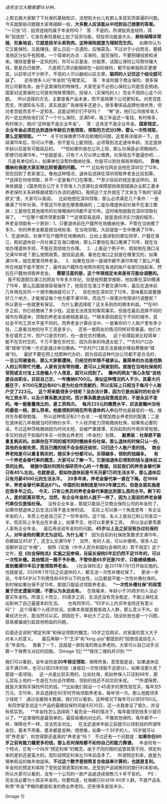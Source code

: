 *读完全文大概需要14分钟。*  
  
上周五跟大家聊了下社保的基础知识，没想到大伙儿有那么多现实而普遍的问题。今天就那些问题跟大家再细聊一些，**大多数人应该能从中找到自己想要的答案。**
 
“一只虫”问：投资连结险属于年金险吗？
 
答：不是的。所谓投资连结险，简称“投连险”。它是在寿险基础上加了投资功能，但投资功能是大头，**寿险保障非常弱**。**形象地说，它就是挂羊头卖狗肉，这种保险就是为理财而生的。**
 
如果你认为它又能保险，又能赚钱，那么日后一旦遇险，后悔莫及。不过对于小白而言，要精准地区分似乎有困难，一个简单的办法：买保险，就买保险，不要把赚钱掺和进来。理财是要冒一定风险的，你可以买基金、炒股票，试图让保险公司帮你赚大钱，那是白日做梦。
 
凡是把几项功能捆绑在一起的保险，都不如单独购买更便宜。以前举过不少例子，不信的人可以翻阅以前文章。**聪明的人记住这个结论就可以了**。
 
 
还有很多人问“年金险”在哪里买。
 
答：年金险属于商业保险，很多保险公司都有卖。由于这类保险的特殊性，大家完全不必担心保险公司是否会倒闭。国家对这类保险公司是有特殊管理的，投保人（买保险的人）完全不用担心这个问题。
 
所以选择的方法，主要是看产品本身，而不是挑哪个公司更知名。对老百姓而言，所谓知名与否，其实就是广告做得多还是少。很多奢侈品品牌也很优秀，但对老百姓而言不一定知名，这能证明它们不好吗？
 
 
“琴”说，他们公司按年收入的一定比例给他们买了一个什么保险，交满5年，每三年返还一笔钱，有时候多，有时候少。她问“这种是不是企业年金”。
 
答：这肯定不是企业年金。**国家规定，企业年金必须在达到退休年龄后方能领取，领取的方式分2种，要么一次性领取，要么定期领取。**
** **
 
关于社保缴费15年后断缴的问题，这里再详细讲一下。连续满15年后，你可以不缴，但不是马上能领钱，必须等到法定退休年龄。法定退休年龄以后是有可能延后的。
 
**但如果你是在公司上班，那么社保是必须缴纳的，即使已经满15年。**也就是说，只有个人可以停止缴费。社保局总不能逼你吧......
 
凡是有单位的人，如果单位没帮你缴纳社保，你是可以到社保局举报的。
 
**异地缴纳社保是大家反映比较普遍的问题。**
** **
比如有位网友说他在深圳交了12年，现在回到了老家湛江。像他这种情况，退休后选择在深圳领取养老金比较划算。
 
**选择在何地领取，并不一定是看户口在哪里。**至少目前的规定是这样的。具体依据是：《国务院办公厅关于转发人力资源社会保障部财政部城镇企业职工基本养老保险关系转移接续暂行办法的通知》。我把这个文件放在了文末左下角的“阅读原文”里，大家可以查阅。
 
比如他想在深圳领取，那么必须满足几个条件：一是缴满了15年社保，不管这15年是在哪里缴纳的；二是办理退休前社保不在湛江缴纳；三是他在其他城市的社保缴纳时间都不足10年。这时候他就能在深圳领取社保了。
 
**在哪个城市领更划算？**这很容易选择，就是选经济实力强的城市。
 
养老金领取有一个原则：1、只要退休前在户籍所在地缴纳社保，不管在当地缴了多久，你的养老金都是按当地标准、在当地领取。大前提是一生中缴满了15年。
 
1、在退休前，社保不在户籍所在地缴纳的，比如上面讲到的那位同学，户籍在湛江，假如退休前一月社保正在海口缴纳，那么只要他在海口缴满了10年，就在当地办理退休手续，不能在其他地方办理。
 
2、上面这个例子中，假如他在海口没交满10年呢？那么按照政策，就往前追溯，看他在海口之前是在哪里交的，如果满10年，就在那里领养老金。
 
3、如果在任何一座城市都不满10年呢？那么户籍所在地就不能不管你了，最终由户籍所在地帮你把在各地的账户全部归拢起来，然后在户籍地领取养老金。
 
**需要注意的是，这个年限规定未来是有可能会调整的。**
 
我不知道那位湛江的网友今年多大年纪，但是按照数学推断，他如果在深圳缴满了15年，那么后面就很容易操作了，他现在在湛江不要交满10年，最后在退休前几年再找另外一个城市缴纳就可以了。
 
现在他在深圳交了12年，意味着后面要挪好几个地方，才能保证每个地方都不满10年。而且万一政策对年限进行调整呢？所以更长一些就更有保证。
 
为什么要选择呢？这关系到你的根本利益。**在60岁之前，你已经缴纳了多少钱，这是无法改变的客观事实，但是在最后选择不同的城市办理退休，领取的养老金金额相差甚远。**根本原因就在于不同的城市，其社会平均工资水平是不同的。而养老金计算办法中，一是看你的个人账户里有多少钱，二是看当地的社平工资是多少。
 
还有一类网友的情况同样非常普遍。他们大多在城市工作，但户口是农村的，也一直在农村缴纳。
 
这个处理起来比较简单：能不在农村交的，千万不要在农村交，因为将来的待遇太低了。**农村户口办理“城保”的唯一方式是通过单位缴纳。**农村户口是无法直接办理自费缴纳“城保”的。
 
最好不要在网上找那种代办的，因为目前这种代办公司都不是合法的，**一旦公司被查处，那么大家都遭殃，已经交的年限不被承认。**最简单的办法是找熟人的公司帮忙代缴。人家有没有帮你缴，是可以上网查到的。直接在当地社保局的官网或支付宝上注册输入个人信息，就可以找到了。
 
赣州的网友“我心永恒”说他是自由职业，目前自己交，一年缴纳6700元。类似这种情况的人不少。其最大问题在于，6700元里边有60%是为社会作贡献的，所以实际上只相当于每月个人账户交了223元。
 
这个将来能领多少钱呢？没办法计算，因为它是由届时的社会平均工资水平，以及计算系数决定的。而计算系数是由政策规定的，不是永远不变的。**唯一能衡量类比的，是工资档次。**
 
每月223元的缴费水平，应该是赣州当地的最低一档，那么将来，他能领到的钱**在所有退休的人中**自然也是最低的一档，维持生存都很勉强。
 
所以这种情况有2个办法：一是增加商业养老险的配置；二是在退休前几年根据当时的物价水平、个人经济能力顶格缴纳社保，如果有必要的话。不过这种顶格缴纳因为时间太短，会被严重摊薄，实际起到的作用非常有限。多交的钱还不如届时多买一份商业养老险（年金险）划算。
 
**敲黑板：社保是不能重复购买的。**如果你在不同的城市同时缴纳多份社保，那么退休的时候只认一份，其他的全部失效，而且已缴的钱不会全部还给你，只归还个人账户里的钱。
 
商业养老险是可以重复购买的，想买多少份都可以。买得越多，领到的钱越多。
 
 
有一个养老金替代率的概念，大家可以了解一下。它是指退休后领到的钱与退休前工资的比例。
 
根据中国社科院社保研究中心的一个数据，目前我们的养老金替代率只有45%左右。也就是说，假如你退休前是今天月薪1万的生活水平，那么退休后只有月薪4500元的生活水平。
 
20多年来，养老金替代率一直在下降。在1998年，养老金替代率高达87%。中国的社保制度是1993年建立的，但是全面实施是在很多年之后。
 
今天，只有公务员的养老金替代率能达到那么高的水平。剩下的人，差的距离非常大。当然，有企业年金的人就不一样了，因为**上面说的养老金替代率仅仅是指社保。**
 
没有企业年金，那就只能自己交商业保险公司的年金险了，如果你想退休之后生活过得不是太惨的话。
 
实际上可以换一个角度思考：有企业年金的人，本质上也是自己买了一份年金险。这个钱，名义上是自己和公司各交一半，但实际上羊毛出在羊身上，如果不交，他可以拿更多工资。
 
所以没必要羡慕人家有企业年金。
 
最后再说说年金险的问题。**45岁以上且之前没有办过社保的人，对年金险的需求尤为迫切。为什么呢？**
 
因为目前的社保政策要求交满15年，你都超过45岁了，还怎么交满15年？
 
当然，有的人说，可以补缴呀。很多人应该都听说过“补缴”。
 
按照《实施〈中华人民共和国社会保险法〉若干规定》这个文件，**在《社会保险法》实施之前参保，且延长保险5年后仍然不足15年的，可以一次性补缴。其他情况一概不予补缴，不管你是65岁还是70岁，只能继续缴纳，直到缴满15年后才能领取养老金。**
 
《社会保险法》是2011年7月1日开始实施的。也就是说，2026年7月1日之后退休的人，都无法一次性补缴社保了。
 
更进一步说，今年54岁以下的男性和49岁以下的女性，以后都是不能一次性补缴社保的。到时候如果社保不足15年，那就只能延迟领取养老金。
 
**“一次性补缴社保”的政策属于历史遗留问题，不要认为永远会有。**
 
在我看来，年龄小于35周岁的人没必要买年金险。所谓三十而立，35周岁之前，生活还没有完全稳定，不能让保险支出影响了自己最基本的生活。
 
 
也有同学问，“55岁以上的买年金险还有意义吗”？
 
这个得看个人经济状况。如果本来就是极低收入人群，那么意义不大。如果经济允许，那当然可以买。原因在于，年纪大了之后，钱没处放也是一个问题，容易被骗或引起其他狗血的问题。
  
后面还会讲到“预定利率”和保证领取的概念。55岁之后购买，对家属的意义大于对本人的意义。
 
 
最后再聊一下“王洋”和“king.qiqi”都提到的“招商信诺自在人生”年金险。
 
我看了一下，这就是一款标准的商业养老险。大家可以自己动手试算一下保费与对应的回报。
![Image 1][]
***按住二维码并识别 ***  
  
我们可以看到，该年金险是**20年保证领取**，保障终身。意思就是说，如果退休后活不满20年，也可以领20年的钱（身故后一次性领取不足部分）。如果活更久呢？那就一直领钱。
 
这一点是比较实用的。比如社保，假如参保人只活到68岁，那么实际上他的一生是在为社会作牺牲，领到的钱还不如交的多呢。
 
**所谓保费，就是大家购买保险所花的钱。**比如我们假设一个45周岁的男性现在买，每年交5万元，交15年。并且选择在60岁时开始领取养老金，每年领一次。那么他能领多少钱呢？
 
通过设置相关数据，我们可以看到，这种情况下每年可以领56150元。
 
有同学留言说这个产品的最晚投保时间是4月30日，这一点我查证了很久，并没有核实到。
 
**年金险怎么选择呢？看完全一样的情况下，每年能领到钱多少就可以了。**这类保险是最简单的，最容易横向对比的，不像其他保险，条件都不一样，保障也不一样，没法完全对比。
 
在法定退休年龄之前就可以领到钱的所谓年金险，基本不用看，基本都是变种。想想看，如果一个30岁的人，35岁就可以领“养老金”，你觉得那还是真的“养老金”吗？
 
不过还有一个问题是：**如果你在60岁之前有能力赚更多的钱，那么任何保险都不如你自己的能力靠谱。**
 
年金险有一个特点，它有一个叫作“预定利率”的概念。由于不同时期的监管政策不同，预定利率的差别还是蛮大的。现阶段预定利率比10年前高多了。
 
所谓预定利率，就是为保单假设的每年收益率。**不过这个数字是按照复合收益率计算的，也就是复利。**
 
年金险的预定利率除了受到监管政策的影响，还受到产品销售时的银行利率影响。所以大家可以看到，没有一个公司的一款产品是连续销售几十年不变的。
 
PS：完全没必要为小孩买年金险。你要知道，社保都只针对18-60岁人群。不是产品名称带“年金”字眼的都是标准的商业养老险，还有很多是挂羊头。

[Image 1]: 
